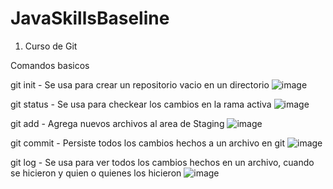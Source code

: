 # JavaSkillsBaseline

1. Curso de Git

Comandos basicos

git init - 
Se usa para crear un repositorio vacio en un directorio
![image](https://user-images.githubusercontent.com/40470742/123145523-4b7f8100-d433-11eb-8019-591e788c2a97.png)

git status - 
Se usa para checkear los cambios en la rama activa
![image](https://user-images.githubusercontent.com/40470742/123145767-8b466880-d433-11eb-9681-d0085de29301.png)

git add - 
Agrega nuevos archivos al area de Staging
![image](https://user-images.githubusercontent.com/40470742/123145849-a2855600-d433-11eb-9897-b92491cab318.png)

git commit - 
Persiste todos los cambios hechos a un archivo en git
![image](https://user-images.githubusercontent.com/40470742/123145930-b92bad00-d433-11eb-8a08-10e4124d77e4.png)

git log - 
Se usa para ver todos los cambios hechos en un archivo, cuando se hicieron y quien o quienes los hicieron
![image](https://user-images.githubusercontent.com/40470742/123146037-d8c2d580-d433-11eb-9c50-e67f0c48bd6b.png)


